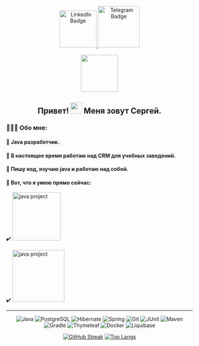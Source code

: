 <div id="badges" align="center">
  <a href="https://www.linkedin.com/in/sergey-slepnev/">
    <img src="https://img.shields.io/badge/LinkedIn-blue?logo=LinkedIn&logoColor" alt="LinkedIn Badge" width="100px"/>
  </a> 
    <a href="https://t.me/sergey_slepnev">
    <img src="https://img.shields.io/badge/Telegram-blue?logo=Telegram&logoColor=white&labelColor=blue" alt="Telegram Badge" width="112px"/>
  </a>
</div><br>
<div align="center">
  <img src="https://komarev.com/ghpvc/?username=sergey-slepnev&style=flat-square&color=blue" alt="" width="100px"/>
</div>
<div align="center">
  <h2>
     Привет!
    <img src="https://media.giphy.com/media/hvRJCLFzcasrR4ia7z/giphy.gif" width="30px"/>
     Меня зовут Сергей.
  </h2>
</div>

###  👨🏻‍💻 Обо мне:

#### 📌 Java разработчик.
#### 📌 В настоящее время работаю над CRM для учебных заведений.
#### 📌 Пишу код, изучаю java и работаю над собой.
#### 📌 Вот, что я умею прямо сейчас: 
✔️ <a href="https://github.com/sergey-slepnev/photo_repository">
    <img src="https://img.shields.io/badge/%D0%9F%D1%80%D0%BE%D0%B5%D0%BA%D1%82_%D0%BD%D0%B0_Java-blue?style=for-the-badge&logoColor=white" alt="java project" width="130px"/>
</a>
<br>
<br>
✔️ <a href="https://github.com/sergey-slepnev/HotelBooking">
    <img src="https://img.shields.io/badge/%D0%9F%D1%80%D0%BE%D0%B5%D0%BA%D1%82_%D0%BD%D0%B0_Spring-dark_green?style=for-the-badge&logoColor=white" alt="java project" width="140px"/>
</a>
</h4>

---
<div style="text" align="center">
  
![Java](https://img.shields.io/badge/Java-red?style=for-the-badge&logo=java&logoColor=black)
![PostgreSQL](https://img.shields.io/badge/PostgreSQL-316192?style=for-the-badge&logo=postgresql&logoColor=white)
![Hibernate](https://img.shields.io/badge/Hibernate-6DA55F?style=for-the-badge&logo=hibernate&logoColor=white)
![Spring](https://img.shields.io/badge/Spring-6DA55F?style=for-the-badge&logo=spring&logoColor=white)
![Git](https://img.shields.io/badge/Git-%2320232a?style=for-the-badge&logo=Git&logoColor=yellow)
![JUnit](https://img.shields.io/badge/JUnit-%23593d88.svg?style=for-the-badge&logo=junit&logoColor=white)
![Maven](https://img.shields.io/badge/Maven-blue?style=for-the-badge&logo=maven&logoColor=green)
![Gradle](https://img.shields.io/badge/Gradle-grey?style=for-the-badge&logo=gradle&logoColor=white)
![Thymeleaf](https://img.shields.io/badge/thymeleaf-6DA55F?style=for-the-badge&logo=thymeleaf&logoColor=white)
![Docker](https://img.shields.io/badge/Docker-316192?style=for-the-badge&logo=docker&logoColor=white)
![Liquibase](https://img.shields.io/badge/Liquibase-647192?style=for-the-badge&logo=Liquibase&logoColor=white)

</div>

<div align="center">
  
[![GitHub Streak](https://streak-stats.demolab.com?user=sergey-slepnev&theme=transparent&hide_border=true&mode=weekly&fire=FF2222&dates=2C68F6&currStreakLabel=2C68F6&currStreakNum=2C68F6)](https://git.io/streak-stats)
[![Top Langs](https://github-readme-stats.vercel.app/api/top-langs/?username=sergey-slepnev&layout=compact&theme=vision-friendly-dark)](https://github.com/anuraghazra/github-readme-stats)

</div>
<!--
**SergeySlepnev/SergeySlepnev** is a ✨ _special_ ✨ repository because its `README.md` (this file) appears on your GitHub profile.
- 🔭 I’m currently working on ...
- 🌱 I’m currently learning ...
- 👯 I’m looking to collaborate on ...
- 🤔 I’m looking for help with ...
- 💬 Ask me about ...
- 📫 How to reach me: ...
- 😄 Pronouns: ...
- ⚡ Fun fact: ...
-->
